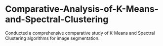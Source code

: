 # Comparative-Analysis-of-K-Means-and-Spectral-Clustering
Conducted a comprehensive comparative study of K-Means and Spectral Clustering algorithms for image segmentation.
